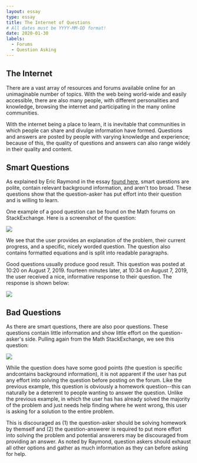 ```yaml
---
layout: essay
type: essay
title: The Internet of Questions
# All dates must be YYYY-MM-DD format!
date: 2020-01-30
labels:
  - Forums
  - Question Asking
---
```

## The Internet

There are a vast array of resources and forums available online for an unimaginable number of topics. With the web being world-wide
and easily accessible, there are also many people, with different personalities and knowledge, browsing the internet and participating 
in the many online communities. 

With the internet being a place to learn, it is inevitable that communities in which people can share and divulge information have formed.
Questions and answers are posted by people with varying knowledge and experience; because of this, the quality of questions and answers
can also range widely in their quality and content.

## Smart Questions
As explained by Eric Raymond in the essay [found here](http://www.catb.org/esr/faqs/smart-questions.html), smart questions are polite,
contain relevant background information, and aren't too broad. These questions show that the question-asker has put effort into their
question and is willing to learn. 

One example of a good question can be found on the Math forums on StackExchange. Here is a screenshot of the question:

<img class="ui medium centered image" src="../images/goodQuestion.jpg">

We see that the user provides an explanation of the problem, their current progress, and a specific, nicely worded question.
The question also contains formatted equations and is split into readable paragraphs. 

Good questions usually produce good result. This question was posted at 10:20 on August 7, 2019. fourteen minutes later, at 10:34 on August 7, 2019,
the user received a nice, informative response to their question. The response is shown below:

<img class="ui medium centered image" src="../images/goodAnswer.jpg">

## Bad Questions
As there are smart questions, there are also poor questions. These questions contain little information and show little effort on the 
question-asker's side. Pulling again from the Math StackExchange, we see this question:

<img class="ui medium centered image" src="../images/badAnswer.jpg">

While the question does have some good points (the question is specific andcontains background information), it is not apparent if the
user has put any effort into solving the question before posting on the forum. Like the previous example, this question is obviously
a homework question--this can naturally be a deterrent to people wanting to answer the question. Unlike the previous example, in which
the user has has already solved the majority of the problem and just needs help finding where he went wrong, this user is asking
for a solution to the entire problem.

This is discouraged as (1) the question-asker should be solving homework by themself and (2) the question-answerer is required to put
more effort into solving the problem and potential answerers may be discouraged from providing an answer. As noted by Raymond, question
askers should exhaust all other options and gather as much information as they can before asking for help.

